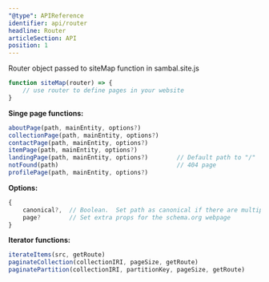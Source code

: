 ```yaml
---
"@type": APIReference
identifier: api/router
headline: Router
articleSection: API
position: 1
---
```


Router object passed to siteMap function in sambal.site.js

```js
function siteMap(router) => {
    // use router to define pages in your website
}
```

__Singe page functions:__

```js
aboutPage(path, mainEntity, options?)
collectionPage(path, mainEntity, options?)
contactPage(path, mainEntity, options?)
itemPage(path, mainEntity, options?)
landingPage(path, mainEntity, options?)        // Default path to "/"
notFound(path)                                 // 404 page
profilePage(path, mainEntity, options?)
```

__Options:__

```js
{
    canonical?,  // Boolean.  Set path as canonical if there are multiple
    page?        // Set extra props for the schema.org webpage
}
```

__Iterator functions:__

```js
iterateItems(src, getRoute)
paginateCollection(collectionIRI, pageSize, getRoute)
paginatePartition(collectionIRI, partitionKey, pageSize, getRoute)
```


